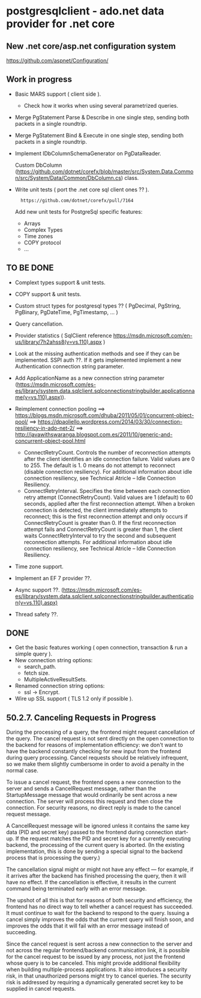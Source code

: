 # postgresqlclient - ado.net data provider for .net core

## New .net core/asp.net configuration system

https://github.com/aspnet/Configuration/

## Work in progress
           
- Basic MARS support ( client side ).

    - Check how it works when using several parametrized queries.

- Merge PgStatement Parse & Describe in one single step, sending both packets in a single roundtrip.
- Merge PgStatement Bind & Execute in one single step, sending both packets in a single roundtrip.

- Implement IDbColumnSchemaGenerator on PgDataReader.

  Custom DbColumn (https://github.com/dotnet/corefx/blob/master/src/System.Data.Common/src/System/Data/Common/DbColumn.cs) class.

- Write unit tests ( port the .net core sql client ones ?? ).

        https://github.com/dotnet/corefx/pull/7164

  Add new unit tests for PostgreSql specific features:
  
    - Arrays
    - Complex Types
    - Time zones
    - COPY protocol
    - ...

## TO BE DONE

- Complext types support & unit tests.
- COPY support & unit tests.
- Custom struct types for postgresql types ?? ( PgDecimal, PgString, PgBinary, PgDateTime, PgTimestamp, ... )
- Query cancellation.
- Provider statistics ( SqlClient reference https://msdn.microsoft.com/en-us/library/7h2ahss8(v=vs.110).aspx )
- Look at the missing authentication methods and see if they can be implemented.
  SSPI auth ??. If it gets implemented implement a new Authentication connection string parameter.
- Add ApplicationName as a new connection string parameter 
  (https://msdn.microsoft.com/es-es/library/system.data.sqlclient.sqlconnectionstringbuilder.applicationname(v=vs.110).aspx)).
- Reimplement connection pooling
    ==> https://blogs.msdn.microsoft.com/dhuba/2011/05/01/concurrent-object-pool/
    ==> https://dpaoliello.wordpress.com/2014/03/30/connection-resiliency-in-ado-net-2/
    ==> http://javawithswaranga.blogspot.com.es/2011/10/generic-and-concurrent-object-pool.html 
    
    - ConnectRetryCount. Controls the number of reconnection attempts after the client identifies an idle connection failure. Valid values are 0 to 255. The default is 1. 0 means do not attempt to reconnect (disable connection resiliency). For additional information about idle connection resiliency,  see Technical Atricle – Idle Connection Resiliency.
    - ConnectRetryInterval. Specifies the time between each connection retry attempt (ConnectRetryCount). Valid values are 1 (default) to 60 seconds, applied after the first reconnection attempt. When a broken connection is detected, the client immediately attempts to reconnect; this is the first     reconnection attempt and only occurs if ConnectRetryCount is greater than 0. If the first reconnection attempt fails and ConnectRetryCount is greater than 1, the client waits ConnectRetryInterval to try the second and subsequent reconnection attempts. For additional information about idle       connection resiliency, see Technical Atricle – Idle Connection Resiliency.
- Time zone support.
- Implement an EF 7 provider ??.
- Async support ??.
  (https://msdn.microsoft.com/es-es/library/system.data.sqlclient.sqlconnectionstringbuilder.authentication(v=vs.110).aspx)
- Thread safety ??.

## DONE

- Get the basic features working ( open connection, transaction & run a simple query ).
- New connection string options:
    - search_path.
    - fetch size.
    - MultipleActiveResultSets.
- Renamed connection string options:    
    - ssl -> Encrypt.
- Wire up SSL support ( TLS 1.2 only if possible ).
    
## 50.2.7. Canceling Requests in Progress

During the processing of a query, the frontend might request cancellation of the query. The cancel request is not sent directly on the open connection 
to the backend for reasons of implementation efficiency: we don't want to have the backend constantly checking for new input from the frontend during 
query processing. Cancel requests should be relatively infrequent, so we make them slightly cumbersome in order to avoid a penalty in the normal case.

To issue a cancel request, the frontend opens a new connection to the server and sends a CancelRequest message, 
rather than the StartupMessage message that would ordinarily be sent across a new connection.
The server will process this request and then close the connection. For security reasons, no direct reply is made to the cancel request message.

A CancelRequest message will be ignored unless it contains the same key data (PID and secret key) passed to the frontend during connection start-up. 
If the request matches the PID and secret key for a currently executing backend, the processing of the current query is aborted. 
(In the existing implementation, this is done by sending a special signal to the backend process that is processing the query.)

The cancellation signal might or might not have any effect — for example, if it arrives after the backend has finished processing the query,
then it will have no effect. If the cancellation is effective, it results in the current command being terminated early with an error message.

The upshot of all this is that for reasons of both security and efficiency, the frontend has no direct way to tell whether a cancel request has succeeded. 
It must continue to wait for the backend to respond to the query. Issuing a cancel simply improves the odds that the current query will finish soon, 
and improves the odds that it will fail with an error message instead of succeeding.

Since the cancel request is sent across a new connection to the server and not across the regular frontend/backend communication link,
it is possible for the cancel request to be issued by any process, not just the frontend whose query is to be canceled. 
This might provide additional flexibility when building multiple-process applications. It also introduces a security risk, 
in that unauthorized persons might try to cancel queries. 
The security risk is addressed by requiring a dynamically generated secret key to be supplied in cancel requests.            
